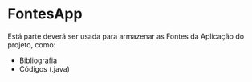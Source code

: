 # FontesApp
Está parte deverá ser usada para armazenar as Fontes da Aplicação do projeto, como:
 - Bibliografia
 - Códigos (.java)
